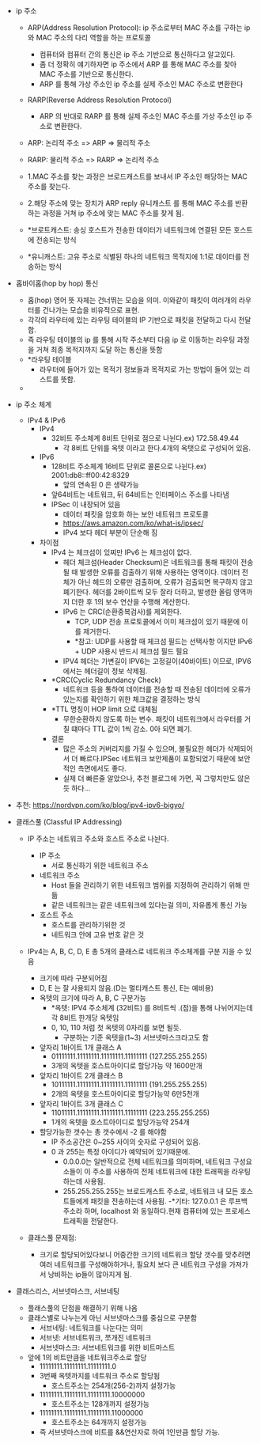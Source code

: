 - ip 주소
  - ARP(Address Resolution Protocol): ip 주소로부터 MAC 주소를 구하는 ip 와 MAC 주소의 다리 역할을 하는 프로토콜
    - 컴퓨터와 컴퓨터 간의 통신은 ip 주소 기반으로 통신하다고 알고있다.
    - 좀 더 정확히 얘기하자면 ip 주소에서 ARP 를 통해 MAC 주소를 찾아 MAC 주소를 기반으로 통신한다.
    - ARP 를 통해 가상 주소인 ip 주소를 실제 주소인 MAC 주소로 변환한다
  - RARP(Reverse Address Resolution Protocol)
    - ARP 의 반대로 RARP 를 통해 실제 주소인 MAC 주소를 가상 주소인 ip 주소로 변환한다.
    
  - ARP: 논리적 주소 => ARP => 물리적 주소
  - RARP: 물리적 주소 => RARP => 논리적 주소
  - 1.MAC 주소를 찾는 과정은 브로드캐스트를 보내서 IP 주소인 해당하는 MAC 주소를 찾는다.
  - 2.해당 주소에 맞는 장치가 ARP reply 유니캐스트 를 통해 MAC 주소를 반환하는 과정을 거쳐 ip 주소에 맞는 MAC 주소를 찾게 됨.
  - *브로트캐스트: 송싱 호스트가 전송한 데이터가 네트워크에 연결된 모든 호스트에 전송되는 방식
  - *유니캐스트: 고유 주소로 식별된 하나의 네트워크 목적지에 1:1로 데이터를 전송하는 방식
  
- 홉바이홉(hop by hop) 통신
  - 홉(hop) 영어 뜻 자체는 건너뛰는 모습을 의미. 이와같이 패킷이 여러개의 라우터를 건나가는 모습을 비유적으로 표현.
  - 각각의 라우터에 있는 라우팅 테이블의 IP 기반으로 패킷을 전달하고 다시 전달 함.
  - 즉 라우팅 테이블의 ip 를 통해 시작 주소부터 다음 ip 로 이동하는 라우팅 과정을 거쳐 최종 목적지까지 도달 하는 통신을 뜻함
  - *라우팅 테이블
    - 라우터에 들어가 있는 목적기 정보들과 목적지로 가는 방법이 들어 있는 리스트를 뜻함.
  - 
- ip 주소 체계
  - IPv4 & IPv6
    - IPv4
      - 32비트 주소체계 8비트 단위로 점으로 나뉜다.ex) 172.58.49.44
        - 각 8비트 단위를 옥텟 이라고 한다.4개의 옥탯으로 구성되어 있음. 
    - IPv6
      - 128비트 주소체계 16비트 단위로 콜론으로 나뉜다.ex) 2001:db8::ff00:42:8329
        - 앞의 연속된 0 은 생략가능
      - 앞64비트는 네트워크, 뒤 64비트는 인터페이스 주소를 나타냄
      - IPSec 이 내장되어 있음
        - 데이터 패킷을 암호화 하는 보안 네트워크 프로토콜
        - https://aws.amazon.com/ko/what-is/ipsec/
        - IPv4 보다 헤더 부분이 단순해 짐
    - 차이점
      - IPv4 는 체크섬이 있찌만 IPv6 는 체크섬이 없다.
        - 헤더 체크섬(Header Checksum)은 네트워크를 통해 패킷이 전송될 때 발생한 오류를 검출하기 위해 사용하는 영역이다. 데이터 전체가 아닌 헤드의 오류만 검출하며, 오류가 검출되면 복구하지 않고 폐기한다. 헤더를 2바이트씩 모두 잘라 더하고, 발생한 올림 영역까지 더한 후 1의 보수 연산을 수행해 계산한다.
        - IPv6 는 CRC(순환중복검사)를 제외한다.
          - TCP, UDP 전송 프로토콜에서 이미 체크섬이 있기 때문에 이를 제거한다.
          - *참고: UDP를 사용할 때 체크섬 필드는 선택사항 이지만 IPv6 + UDP 사용시 반드시 체크섬 필드 필요
        - IPV4 헤더는 가변길이 IPV6는 고정길이(40바이트) 이므로, IPV6에서는 헤더길이 정보 삭제됨.
      - *CRC(Cyclic Redundancy Check)
        - 네트워크 등을 통하여 데이터를 전송할 때 전송된 데이터에 오류가 있는지를 확인하기 위한 체크값을 결정하는 방식
      - *TTL 명칭이 HOP limit 으로 대체됨
        - 무한순환하지 않도록 하는 변수. 패킷이 네트워크에서 라우터를 거칠 떄마다 TTL 값이 1씩 감소. 0아 되면 폐기.
      - 결론
        - 많은 주소의 커버리지를 가질 수 있으며, 불필요한 헤더가 삭제되어서 더 빠르다.IPSec 네트워크 보안제품이 포함되었기 때문에 보안적인 측면에서도 좋다.
        - 실제 더 빠른줄 알았으나, 추천 블로그에 가면, 꼭 그렇치만도 않은듯 하다...
      

- 추천: https://nordvpn.com/ko/blog/ipv4-ipv6-bigyo/


- 클래스풀 (Classful IP Addressing)
  - IP 주소는 네트워크 주소와 호스트 주소로 나뉜다.
    - IP 주소
      - 서로 통신하기 위한 네트워크 주소 
    - 네트워크 주소
      - Host 들을 관리하기 위한 네트워크 범위를 지정하여 관리하기 위해 만듦
      - 같은 네트워크는 같은 네트워크에 있다는걸 의미, 자유롭게 통신 가능
    - 호스트 주소
      - 호스트를 관리하기위한 것
      - 네트워크 안에 고유 번호 같은 것
  - IPv4는 A, B, C, D, E 총 5개의 클래스로 네트워크 주소체계를 구분 지을 수 있음
    - 크기에 따라 구분되어짐
    - D, E 는 잘 사용되지 않음.(D는 멀티캐스트 통신, E는 예비용)
    - 옥텟의 크기에 따라 A, B, C 구분가능
      - *옥텟: IPV4 주소체계 (32비트) 를 8비트씩 .(점)을 통해 나뉘어지는데 각 8비트 한개당 옥텟임
      - 0, 10, 110 처럼 첫 옥텟의 0자리를 보면 될듯.
        - 구분하는 기준 옥텟을(1~3) 서브넷마스크라고도 함
    - 앞자리 1바이트 1개 클래스 A
      - 01111111.11111111.11111111.11111111 (127.255.255.255)
      - 3개의 옥텟을 호스트아이디로 할당가능 약 1600만개
    - 앞자리 1바이트 2개 클래스 B
      - 10111111.11111111.11111111.11111111 (191.255.255.255)
      - 2개의 옥텟을 호스트아이디로 할당가능약 6만5천개
    - 앞자리 1바이트 3개 클래스 C
      - 11011111.11111111.11111111.11111111 (223.255.255.255)
      - 1개의 옥텟을 호스트아이디로 할당가능약 254개
    - 할당가능한 갯수는 총 갯수에서 -2 를 해야함
      - IP 주소공간은 0~255 사이의 숫자로 구성되어 있음.
      - 0 과 255는 특정 아이디가 예약되어 있기때문에.
        - 0.0.0.0는 일반적으로 전체 네트워크를 의미하며, 네트워크 구성요소들이 이 주소를 사용하여 전체 네트워크에 대한 트래픽을 라우팅하는데 사용됨.
        - 255.255.255.255는 브로드캐스트 주소로, 네트워크 내 모든 호스트들에게 패킷을 전송하는데 사용됨.
    -*기타: 127.0.0.1 은 루프백 주소라 하며, localhost 와 동일하다.현재 컴퓨터에 있는 프로세스 트래픽을 전달한다.

  - 클래스풀 문제점:
    - 크기로 할당되어있다보니 어중간한 크기의 네트워크 할당 갯수를 맞추려면 여러 네트워크를 구성해야하거나, 필요치 보다 큰 네트워크 구성을 가져가서 낭비하는 ip들이 많아지게 됨.

- 클래스리스, 서브넷마스크, 서브네팅
  - 플래스풀의 단점을 해결하기 위해 나옴
  - 클래스별로 나누는게 아닌 서브넷마스크를 중심으로 구분함
    - 서브네팅: 네트워크를 나눈다는 의미
    - 서브넷: 서브네트워크, 쪼개진 네트워크
    - 서브넷마스크: 서브네트워크를 위한 비트마스트
  - 앞에 1의 비트만큼을 네트워크주소로 할당
    - 11111111.11111111.11111111.0
    - 3번째 옥텟까지를 네트워크 주소로 할당됨
      - 호스트주소는 254개(256-2)까지 설정가능
    - 11111111.11111111.11111111.10000000
      - 호스트주소는 128개까지 설정가능
    - 11111111.11111111.11111111.11000000
      - 호스트주소는 64개까지 설정가능
    - 즉 서브넷마스크에 비트를 &&연산자로 하여 1인만큼 할당 가능.




